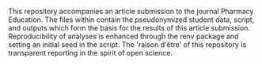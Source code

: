 This repository accompanies an article submission to the journal Pharmacy Education. 
The files within contain the pseudonymized student data, script, and outputs which form the basis for the results of this article submission.
Reproducibility of analyses is enhanced through the renv package and setting an initial seed in the script.
The 'raison d'être' of this repository is transparent reporting in the spirit of open science.
